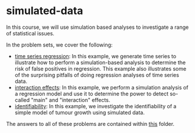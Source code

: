 # simulated-data
In this course, we will use simulation based analyses to investigate a range of statistical issues.

In the problem sets, we cover the following:

- [time series regression](problem_notebooks/time_series_regression.ipynb): In this example, we generate time series to illustrate how to perform a simulation-based analysis to determine the risk of false positives in regression. This example also illustrates some of the surprising pitfalls of doing regression analyses of time series data.
- [interaction effects](problem_notebooks/interaction_effects_power_analysis.ipynb): In this example, we perform a simulation analysis of a regression model and use it to determine the power to detect so-called "main" and "interaction" effects.
- [identifiability](problem_notebooks/identifiability.ipynb): In this example, we investigate the identifiability of a simple model of tumour growth using simulated data.

The answers to all of these problems are contained within [this](problem_notebooks/answers) folder.
